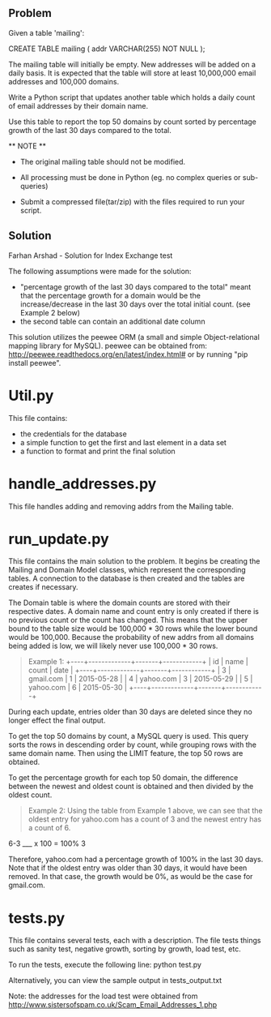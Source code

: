 ## Problem
Given a table 'mailing':

CREATE TABLE mailing (
	addr VARCHAR(255) NOT NULL
);

The mailing table will initially be empty.  New addresses will be added on a daily basis.  It is expected that the table will store at least 10,000,000 email addresses and 100,000 domains.

Write a Python script that updates another table which holds a daily count of email addresses by their domain name.

Use this table to report the top 50 domains by count sorted by percentage growth of the last 30 days compared to the total.

** NOTE **

- The original mailing table should not be modified.

- All processing must be done in Python (eg. no complex queries or sub-queries)

- Submit a compressed file(tar/zip) with the files required to run your script.


## Solution
Farhan Arshad - Solution for Index Exchange test

The following assumptions were made for the solution:
- "percentage growth of the last 30 days compared to the total" meant that
the percentage growth for a domain would be the increase/decrease in the last 30 days over the total initial count. (see Example 2 below)
- the second table can contain an additional date column

This solution utilizes the peewee ORM (a small and simple Object-relational 
mapping library for MySQL). peewee can be obtained from: 
http://peewee.readthedocs.org/en/latest/index.html# or by running "pip install peewee".

# Util.py
This file contains:
- the credentials for the database
- a simple function to get the first and last element in a data set
- a function to format and print the final solution

# handle_addresses.py
This file handles adding and removing addrs from the Mailing table.

# run_update.py
This file contains the main solution to the problem.
It begins be creating the Mailing and Domain Model classes, which represent the
corresponding tables. A connection to the database is then created and the 
tables are creates if necessary. 

The Domain table is where the domain counts are stored with their respective dates. A domain name and count entry is only created if there is no previous 
count or the count has changed. This means that the upper bound to the table 
size would be 100,000 * 30 rows while the lower bound would be 100,000. 
Because the probability of new addrs from all domains being added is low, we
will likely never use 100,000 * 30 rows.

> Example 1:
+----+-------------+-------+------------+
| id | name        | count | date       |
+----+-------------+-------+------------+
|  3 | gmail.com   |     1 | 2015-05-28 |
|  4 | yahoo.com   |     3 | 2015-05-29 |
|  5 | yahoo.com   |     6 | 2015-05-30 |
+----+-------------+-------+------------+

During each update, entries older than 30 days are deleted since they no longer
effect the final output.

To get the top 50 domains by count, a MySQL query is used. This query sorts 
the rows in descending order by count, while grouping rows with the same 
domain name. Then using the LIMIT feature, the top 50 rows are obtained.

To get the percentage growth for each top 50 domain, the difference between
the newest and oldest count is obtained and then divided by the oldest count.

> Example 2:
Using the table from Example 1 above, we can see that the oldest entry for
yahoo.com has a count of 3 and the newest entry has a count of 6.

6-3
___ x 100 = 100%
3

Therefore, yahoo.com had a percentage growth of 100% in the last 30 days. Note 
that if the oldest entry was older than 30 days, it would have been removed. 
In that case, the growth would be 0%, as would be the case for gmail.com.

# tests.py
This file contains several tests, each with a description. The file tests
things such as sanity test, negative growth, sorting by growth, load test, etc.

To run the tests, execute the following line:
python test.py

Alternatively, you can view the sample output in tests_output.txt

Note: the addresses for the load test were obtained from http://www.sistersofspam.co.uk/Scam_Email_Addresses_1.php
